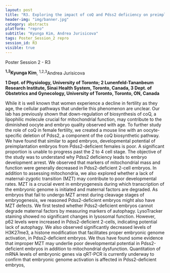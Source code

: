 ```yaml
---
layout: post
title: "R3. Exploring the impact of coQ and Pdss2 deficiency on preimplantation embryo development and maternal-zygotic transition"
header-img: "img/banner.jpg"
category: abstracts
platform: "repro"
subtitle: "Kyunga Kim, Andrea Jurisicova"
tags: Poster_Session_2 repro
session_id: R3
visible: true
---
```

Poster Session 2 - R3

**<sup>1,2</sup>Kyunga Kim**, <sup>1,2,3</sup>Andrea Jurisicova

__1 Dept. of Physiology, University of Toronto; 2 Lunenfeld-Tananbeum Research Institute, Sinai Health System, Toronto, Canada, 3 Dept. of Obstetrics and Gynecology, University of Toronto, Toronto, ON, Canada__

While it is well known that women experience a decline in fertility as they age, the cellular pathways that underlie this phenomenon are unclear. Our lab has previously shown that down-regulation of biosynthesis of coQ, a lipophilic molecule crucial for mitochondrial function, may contribute to the diminished oocyte and embryo quality observed with age. To further study the role of coQ in female fertility, we created a mouse line with an oocyte-specific deletion of Pdss2, a component of the coQ biosynthetic pathway. We have found that similar to aged embryos, developmental potential of preimplantation embryos from Pdss2-deficient females is poor. A significant proportion is unable to progress past the 2 to 4 cell stage. The objective of the study was to understand why Pdss2 deficiency leads to embryo development arrest. We observed that markers of mitochondrial mass and function were generally decreased in Pdss2-deficient 2-cell embryos. In addition to assessing mitochondria, we also explored whether a lack of maternal-zygotic transition (MZT) may contribute to poor developmental rates. MZT is a crucial event in embryogenesis during which transcription of the embryonic genome is initiated and maternal factors are degraded. As embryos that fail to undergo MZT arrest during cleavage stages of embryogenesis, we reasoned Pdss2-deficient embryos might also have MZT defects. We first tested whether Pdss2-deficient embryos cannot degrade maternal factors by measuring markers of autophagy. LysoTracker staining showed no significant changes in lysosomal function. However, p62 levels were increased in Pdss2-deficient 2-cells, indicating potential lack of autophagy. We also observed significantly decreased levels of H3K27me3, a histone modification that facilitates proper embryonic genome activation, in Pdss2-deficient embryos. We thus have found some evidence that improper MZT may underlie poor developmental potential in Pdss2-deficient embryos in addition to mitochondrial dysfunction. Quantitation of mRNA levels of embryonic genes via qRT-PCR is currently underway to confirm that embryonic genome activation is affected in Pdss2-deficient embryos, 
